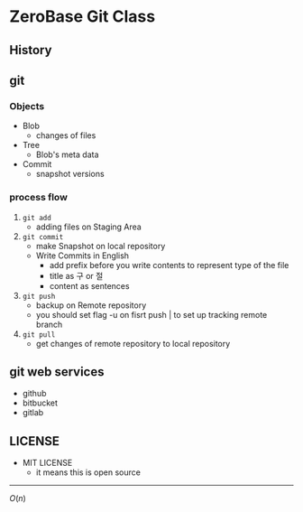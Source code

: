 # ZeroBase Git Class

## History

## git

### Objects
- Blob
	- changes of files
- Tree
	- Blob's meta data
- Commit 
	- snapshot versions

### process flow 
1. ```git add```
	- adding files on Staging Area
2. ```git commit```
	- make Snapshot on local repository
	- Write Commits in English
		- add prefix before you write contents to represent type of the file
		- title as 구 or 절
		- content as sentences
3. ```git push```
	- backup on Remote repository
	- you should set flag -u on fisrt push | to set up tracking remote branch
4. ```git pull```
	- get changes of remote repository to local repository

## git web services

 - github
 - bitbucket
 - gitlab

## LICENSE
 - MIT LICENSE
 	- it means this is open source

---
$O(n)$

